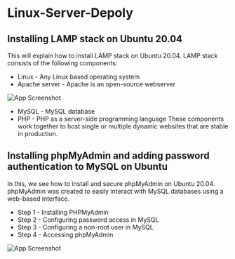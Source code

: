 # Linux-Server-Depoly
## Installing LAMP stack on Ubuntu 20.04
This will explain how to install LAMP stack on Ubuntu 20.04. LAMP stack consists of the following components:
* Linux - Any Linux based operating system
* Apache server - Apache is an open-source webserver

![App Screenshot](https://github.com/satishvermacoen/Linux-Server-Depoly/blob/main/img/Screenshot%20(49).png)

* MySQL - MySQL database
* PHP - PHP as a server-side programming language
These components work together to host single or multiple dynamic websites that are stable in production.
## Installing phpMyAdmin and adding password authentication to MySQL on Ubuntu
In this, we see how to install and secure phpMyAdmin on Ubuntu 20.04. phpMyAdmin was created to easily interact with MySQL databases using a web-based interface.
* Step 1 - Installing PHPMyAdmin
* Step 2 - Configuring password access in MySQL
* Step 3 - Configuring a non-root user in MySQL
* Step 4 - Accessing phpMyAdmin

![App Screenshot](https://github.com/satishvermacoen/Linux-Server-Depoly/blob/main/img/Screenshot%20(47).png)